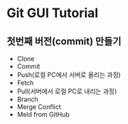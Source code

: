 # Git GUI Tutorial

## 첫번째 버전(commit) 만들기

- Clone
- Commit
- Push(로컬 PC에서 서버로 올리는 과정)
- Fetch
- Pull(서버에서 로컬 PC로 내리는 과정)
- Branch
- Merge Conflict
- Meld from GitHub
